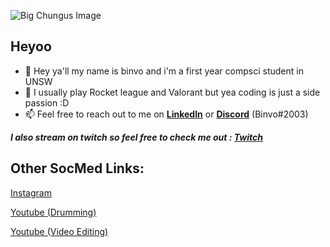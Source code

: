 ![Big Chungus Image](https://cdn.discordapp.com/attachments/889308915102269480/893419612811694131/Untitled-1.png)

<h2>Heyoo</h2>

* 👋 Hey ya'll my name is binvo and i'm a first year compsci student in UNSW
* 👀 I usually play Rocket league and Valorant but yea coding is just a side passion :D
* 📫 Feel free to reach out to me on [**LinkedIn**](https://www.linkedin.com/in/kevinesutandi/) or [**Discord**](https://discord.com/users/673512295137017857) (Binvo#2003)

***I also stream on twitch so feel free to check me out : [Twitch](https://twitch.tv/binvog)***

<h2>Other SocMed Links:</h2>

[Instagram](https://instagram.com/kevinesutandi)

[Youtube (Drumming)](https://www.youtube.com/channel/UCFmTKy7Mvvfp_b1vvsQGCiQ)

[Youtube (Video Editing)](https://www.youtube.com/channel/UCnKOMY051wurNGUb6CmFTiQ)

<!---
KevinSutandi/KevinSutandi is a ✨ special ✨ repository because its `README.md` (this file) appears on your GitHub profile.
You can click the Preview link to take a look at your changes.
--->
